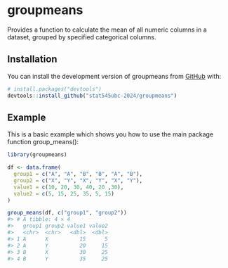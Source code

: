 
<!-- README.md is generated from README.Rmd. Please edit that file -->

# groupmeans

<!-- badges: start -->
<!-- badges: end -->

Provides a function to calculate the mean of all numeric columns in a
dataset, grouped by specified categorical columns.

## Installation

You can install the development version of groupmeans from
[GitHub](https://github.com/) with:

``` r
# install.packages("devtools")
devtools::install_github("stat545ubc-2024/groupmeans")
```

## Example

This is a basic example which shows you how to use the main package
function group_means():

``` r
library(groupmeans)

df <- data.frame(
  group1 = c("A", "A", "B", "B", "A", "B"),
  group2 = c("X", "Y", "X", "Y", "X", "Y"),
  value1 = c(10, 20, 30, 40, 20 ,30),
  value2 = c(5, 15, 25, 35, 5, 15)
)

group_means(df, c("group1", "group2"))
#> # A tibble: 4 × 4
#>   group1 group2 value1 value2
#>   <chr>  <chr>   <dbl>  <dbl>
#> 1 A      X          15      5
#> 2 A      Y          20     15
#> 3 B      X          30     25
#> 4 B      Y          35     25
```
